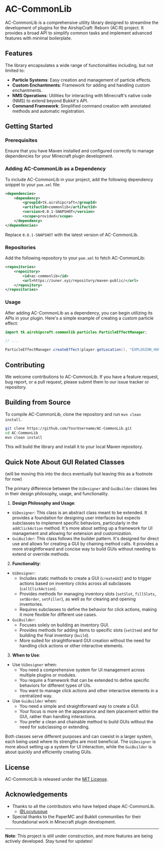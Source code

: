 # AC-CommonLib

AC-CommonLib is a comprehensive utility library designed to streamline the development of plugins for the AirshipCraft: Reborn (AC:R) project. It provides a broad API to simplify common tasks and implement advanced features with minimal boilerplate.

## Features

The library encapsulates a wide range of functionalities including, but not limited to:

- **Particle Systems**: Easy creation and management of particle effects.
- **Custom Enchantments**: Framework for adding and handling custom enchantments.
- **NMS Operations**: Utilities for interacting with Minecraft's native code (NMS) to extend beyond Bukkit's API.
- **Command Framework**: Simplified command creation with annotated methods and automatic registration.

## Getting Started

### Prerequisites

Ensure that you have Maven installed and configured correctly to manage dependencies for your Minecraft plugin development.

### Adding AC-CommonLib as a Dependency

To include AC-CommonLib in your project, add the following dependency snippet to your `pom.xml` file:

```xml
<dependencies>
    <dependency>
        <groupId>tk.airshipcraft</groupId>
        <artifactId>commonlib</artifactId>
        <version>0.0.1-SNAPSHOT</version>
        <scope>provided</scope>
    </dependency>
</dependencies>
```

Replace `0.0.1-SNAPSHOT` with the latest version of AC-CommonLib.

### Repositories

Add the following repository to your `pom.xml` to fetch AC-CommonLib:

```xml
<repositories>
    <repository>
        <id>ac-commonlib</id>
        <url>https://zuner.xyz/repository/maven-public/</url>
    </repository>
</repositories>
```

### Usage

After adding AC-CommonLib as a dependency, you can begin utilizing its APIs in your plugin. Here's a simple example of creating a custom particle effect:

```java
import tk.airshipcraft.commonlib.particles.ParticleEffectManager;

// ...

ParticleEffectManager.createEffect(player.getLocation(), "EXPLOSION_HUGE", 1, 0.5, 0.5, 0.5, 0.1);
```

## Contributing

We welcome contributions to AC-CommonLib. If you have a feature request, bug report, or a pull request, please submit them to our issue tracker or repository.

## Building from Source

To compile AC-CommonLib, clone the repository and run `mvn clean install`.

```bash
git clone https://github.com/YourUsername/AC-CommonLib.git
cd AC-CommonLib
mvn clean install
```

This will build the library and install it to your local Maven repository.

## Quick Note About GUI Related Classes
(will be moving this into the docs eventually but leaving this as a footnote for now)

The primary difference between the `UiDesigner` and `GuiBuilder` classes lies in their design philosophy, usage, and functionality.

1. **Design Philosophy and Usage**:
  - `UiDesigner`: This class is an abstract class meant to be extended. It provides a foundation for designing user interfaces but expects subclasses to implement specific behaviors, particularly in the `addClickAction` method. It's more about setting up a framework for UI management and allowing for extension and customization.
  - `GuiBuilder`: This class follows the builder pattern. It's designed for direct use and allows for creating a GUI by chaining method calls. It provides a more straightforward and concise way to build GUIs without needing to extend or override methods.

2. **Functionality**:
  - `UiDesigner`:
    - Includes static methods to create a GUI (`createGUI`) and to trigger actions based on inventory clicks across all subclasses (`callClickAction`).
    - Provides methods for managing inventory slots (`setSlot`, `fillSlots`, `setBorder`, `setFiller`), as well as for clearing and opening inventories.
    - Requires subclasses to define the behavior for click actions, making it more flexible for different use cases.
  - `GuiBuilder`:
    - Focuses solely on building an inventory GUI.
    - Provides methods for adding items to specific slots (`setItem`) and for building the final inventory (`build`).
    - More suited for straightforward GUI creation without the need for handling click actions or other interactive elements.

3. **When to Use**:
  - Use `UiDesigner` when:
    - You need a comprehensive system for UI management across multiple plugins or modules.
    - You require a framework that can be extended to define specific behaviors for different types of UIs.
    - You want to manage click actions and other interactive elements in a centralized way.
  - Use `GuiBuilder` when:
    - You need a simple and straightforward way to create a GUI.
    - Your focus is more on the appearance and item placement within the GUI, rather than handling interactions.
    - You prefer a clean and chainable method to build GUIs without the need for subclassing or extending.

Both classes serve different purposes and can coexist in a larger system, each being used where its strengths are most beneficial. The `UiDesigner` is more about setting up a system for UI interaction, while the `GuiBuilder` is about quickly and efficiently creating GUIs.

## License

AC-CommonLib is released under the [MIT License](LICENSE).

## Acknowledgements

- Thanks to all the contributors who have helped shape AC-CommonLib.
  - [@Locutusque](https://github.com/Locutusque)
- Special thanks to the PaperMC and Bukkit communities for their foundational work in Minecraft plugin development.

---

**Note**: This project is still under construction, and more features are being actively developed. Stay tuned for updates!